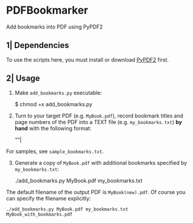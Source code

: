 PDFBookmarker
=============

Add bookmarks into PDF using PyPDF2

1| Dependencies
---------------

To use the scripts here, you must install or download [PyPDF2][] first.

2| Usage
--------

1) Make `add_bookmarks.py` executable:

    $ chmod +x add_bookmarks.py

2) Turn to your target PDF (e.g. `MyBook.pdf`), record bookmark titles and page numbers of the PDF into a TEXT file (e.g. `my_bookmarks.txt`) **by hand** with the following format:

    <nested level>"<bookmark title>"|<page number>

For samples, see `sample_bookmarks.txt`.

3) Generate a copy of `MyBook.pdf` with additional bookmarks specified by `my_bookmarks.txt`:

    ./add_bookmarks.py MyBook.pdf my_bookmarks.txt

The default filename of the output PDF is `MyBook(new).pdf`. Of course you can specify the filename explicitly:

    ./add_bookmarks.py MyBook.pdf my_bookmarks.txt MyBook_with_bookmarks.pdf


[PyPDF2]: https://github.com/mstamy2/PyPDF2
